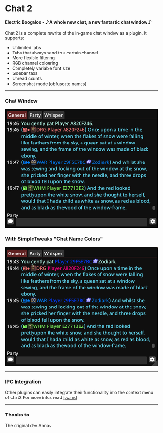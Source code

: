 ﻿# Chat 2
#### Electric Boogaloo - ♪ A whole new chat, a new fantastic chat window ♪

Chat 2 is a complete rewrite of the in-game chat window as a plugin.
It supports:

- Unlimited tabs
- Tabs that always send to a certain channel
- More flexible filtering
- RGB channel colouring
- Completely variable font size
- Sidebar tabs
- Unread counts
- Screenshot mode (obfuscate names)

---

### Chat Window
![chatWindow.png](ChatTwo%2Fimages%2FchatWindow.png)

### With SimpleTweaks "Chat Name Colors"
![withSimpleTweaks.png](ChatTwo%2Fimages%2FwithSimpleTweaks.png)

---

### IPC Integration
Other plugins can easily integrate their functionality into the context menu of chat2
For more infos read [ipc.md](ipc.md)

---

### Thanks to
The original dev Anna~
